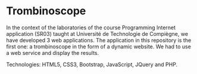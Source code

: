 # Trombinoscope

In the context of the laboratories of the course Programming Internet application (SR03) taught at Université de Technologie de Compiègne, we have developed 3 web applications. The application in this repository is the first one: a trombinoscope in the form of a dynamic website. We had to use a web service and display the results. 

Technologies: HTML5, CSS3, Bootstrap, JavaScript, JQuery and PHP.

